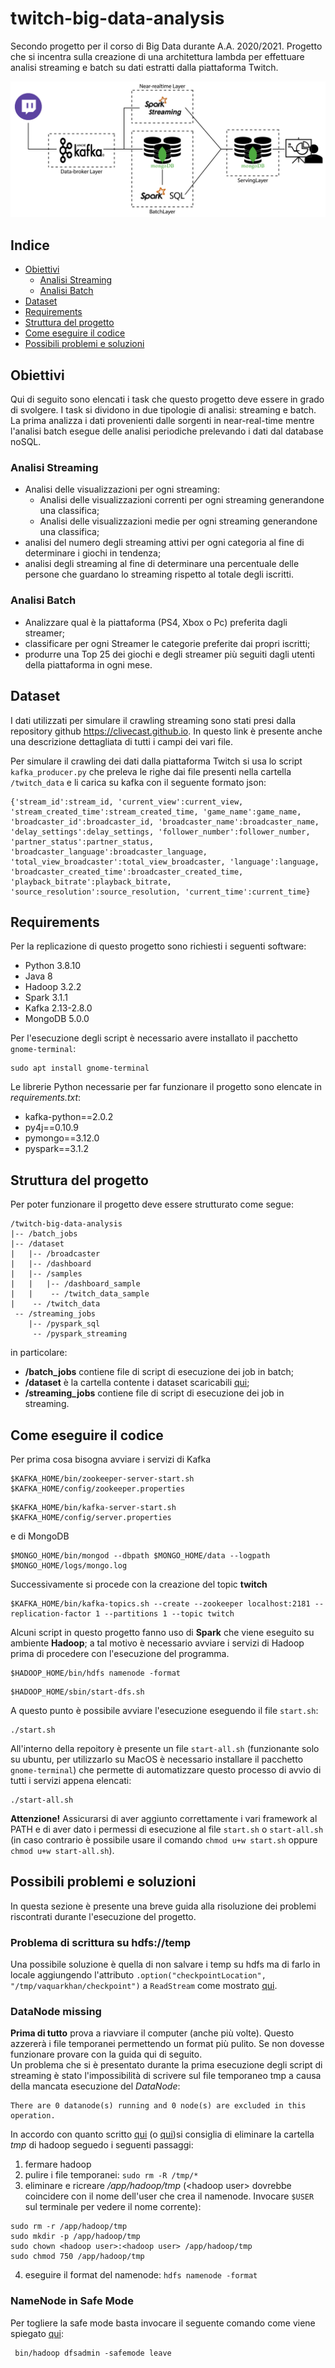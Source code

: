 # twitch-big-data-analysis
Secondo progetto per il corso di Big Data durante A.A. 2020/2021. Progetto che si incentra sulla creazione di una architettura lambda per effettuare analisi streaming e batch su dati estratti dalla piattaforma Twitch.


![Alt Text](img/lambda_v2_black_GitHub.png)


## Indice
* [Obiettivi](#obiettivi)
    * [Analisi Streaming](#analisi-streaming)
    * [Analisi Batch](#analisi-batch)
* [Dataset](#dataset)
* [Requirements](#requirements)
* [Struttura del progetto](#struttura-del-progetto)
* [Come eseguire il codice](#come-eseguire-il-codice)
* [Possibili problemi e soluzioni](#possibili-problemi-e-soluzioni)

## Obiettivi
Qui di seguito sono elencati i task che questo progetto deve essere in grado di svolgere. I task si dividono in due tipologie di analisi: streaming e batch. La prima analizza i dati provenienti dalle sorgenti in near-real-time mentre l'analisi batch esegue delle analisi periodiche prelevando i dati dal database noSQL.

### Analisi Streaming
* Analisi delle visualizzazioni per ogni streaming:
    * Analisi delle visualizzazioni correnti per ogni streaming generandone una classifica;
    * Analisi delle visualizzazioni medie per ogni streaming generandone una classifica;
* analisi del numero degli streaming attivi per ogni categoria al fine di determinare i giochi in tendenza;
* analisi degli streaming al fine di determinare una percentuale delle persone che guardano lo streaming rispetto al totale degli iscritti.

### Analisi Batch
* Analizzare qual è la piattaforma (PS4, Xbox o Pc) preferita dagli streamer;
* classificare per ogni Streamer le categorie preferite dai propri iscritti;
* produrre una Top 25 dei giochi e degli streamer più seguiti dagli utenti della piattaforma in ogni mese.

## Dataset
I dati utilizzati per simulare il crawling streaming sono stati presi dalla repository github https://clivecast.github.io. In questo link è presente anche una descrizione dettagliata di tutti i campi dei vari file.

Per simulare il crawling dei dati dalla piattaforma Twitch si usa lo script ```kafka_producer.py``` che preleva le righe dai file presenti nella cartella ```/twitch_data``` e li carica su kafka con il seguente formato json:

``````
{'stream_id':stream_id, 'current_view':current_view, 'stream_created_time':stream_created_time, 'game_name':game_name, 'broadcaster_id':broadcaster_id, 'broadcaster_name':broadcaster_name, 'delay_settings':delay_settings, 'follower_number':follower_number, 'partner_status':partner_status, 'broadcaster_language':broadcaster_language, 'total_view_broadcaster':total_view_broadcaster, 'language':language, 'broadcaster_created_time':broadcaster_created_time, 'playback_bitrate':playback_bitrate, 'source_resolution':source_resolution, 'current_time':current_time}
``````

## Requirements
Per la replicazione di questo progetto sono richiesti i seguenti software:
* Python 3.8.10
* Java 8
* Hadoop 3.2.2
* Spark 3.1.1
* Kafka 2.13-2.8.0
* MongoDB 5.0.0

Per l'esecuzione degli script è necessario avere installato il pacchetto `gnome-terminal`:
``````
sudo apt install gnome-terminal
``````

Le librerie Python necessarie per far funzionare il progetto sono elencate in _requirements.txt_:
* kafka-python==2.0.2
* py4j==0.10.9
* pymongo==3.12.0
* pyspark==3.1.2

## Struttura del progetto
Per poter funzionare il progetto deve essere strutturato come segue:
``````
/twitch-big-data-analysis
|-- /batch_jobs
|-- /dataset
|   |-- /broadcaster
|   |-- /dashboard
|   |-- /samples
|   |   |-- /dashboard_sample
|   |    -- /twitch_data_sample
|    -- /twitch_data
 -- /streaming_jobs
    |-- /pyspark_sql
     -- /pyspark_streaming
``````
in particolare:
* __/batch_jobs__ contiene file di script di esecuzione dei job in batch;
* __/dataset__ è la cartella contente i dataset scaricabili [qui](https://clivecast.github.io);
* __/streaming_jobs__ contiene file di script di esecuzione dei job in streaming.

## Come eseguire il codice
Per prima cosa bisogna avviare i servizi di Kafka

``````
$KAFKA_HOME/bin/zookeeper-server-start.sh $KAFKA_HOME/config/zookeeper.properties
``````  
``````
$KAFKA_HOME/bin/kafka-server-start.sh $KAFKA_HOME/config/server.properties
``````

e di MongoDB  

``````
$MONGO_HOME/bin/mongod --dbpath $MONGO_HOME/data --logpath $MONGO_HOME/logs/mongo.log
``````

Successivamente si procede con la creazione del topic __twitch__  

``````
$KAFKA_HOME/bin/kafka-topics.sh --create --zookeeper localhost:2181 --replication-factor 1 --partitions 1 --topic twitch
``````
Alcuni script in questo progetto fanno uso di __Spark__ che viene eseguito su ambiente __Hadoop__; a tal motivo è necessario avviare i servizi di Hadoop prima di procedere con l'esecuzione del programma.

``````
$HADOOP_HOME/bin/hdfs namenode -format
``````
``````
$HADOOP_HOME/sbin/start-dfs.sh
``````

A questo punto è possibile avviare l'esecuzione eseguendo il file ```start.sh```:

``````
./start.sh
``````

All'interno della repoitory è presente un file ```start-all.sh``` (funzionante solo su ubuntu, per utilizzarlo su MacOS è necessario installare il pacchetto ```gnome-terminal```) che permette di automatizzare questo processo di avvio di tutti i servizi appena elencati:

``````
./start-all.sh
``````

__Attenzione!__ Assicurarsi di aver aggiunto correttamente i vari framework al PATH e di aver dato i permessi di esecuzione al file ```start.sh``` o ```start-all.sh``` (in caso contrario è possibile usare il comando ```chmod u+w start.sh``` oppure ```chmod u+w start-all.sh```).  

## Possibili problemi e soluzioni
In questa sezione è presente una breve guida alla risoluzione dei problemi riscontrati durante l'esecuzione del progetto.

### Problema di scrittura su hdfs://temp
Una possibile soluzione è quella di non salvare i temp su hdfs ma di farlo in locale aggiungendo l'attributo ```.option("checkpointLocation", "/tmp/vaquarkhan/checkpoint")``` a ```ReadStream``` come mostrato [qui](https://stackoverflow.com/questions/50936964/sparkstreaming-avoid-checkpointlocation-check).


### DataNode missing
__Prima di tutto__ prova a riavviare il computer (anche più volte). Questo azzererà i file temporanei permettendo un format più pulito. Se non dovesse funzionare provare con la guida qui di seguito.  
Un problema che si è presentato durante la prima esecuzione degli script di streaming è stato l'impossibilità di scrivere sul file temporaneo tmp a causa della mancata esecuzione del _DataNode_:
``````
There are 0 datanode(s) running and 0 node(s) are excluded in this operation.
``````
In accordo con quanto scritto [qui](https://stackoverflow.com/questions/26545524/there-are-0-datanodes-running-and-no-nodes-are-excluded-in-this-operation) (o [qui](https://intellipaat.com/community/8378/there-are-0-datanode-s-running-and-no-node-s-are-excluded-in-this-operation))si consiglia di eliminare la cartella _tmp_ di hadoop seguedo i seguenti passaggi:
1. fermare hadoop
2. pulire i file temporanei: ```sudo rm -R /tmp/*```
3. eliminare e ricreare _/app/hadoop/tmp_ (\<hadoop user\> dovrebbe coincidere con il nome dell'user che crea il namenode. Invocare ```$USER``` sul terminale per vedere il nome corrente):
``````
sudo rm -r /app/hadoop/tmp
sudo mkdir -p /app/hadoop/tmp
sudo chown <hadoop user>:<hadoop user> /app/hadoop/tmp
sudo chmod 750 /app/hadoop/tmp
``````
4. eseguire il format del namenode: ```hdfs namenode -format```

### NameNode in Safe Mode
Per togliere la safe mode basta invocare il seguente comando come viene spiegato [qui](https://stackoverflow.com/questions/15803266/name-node-is-in-safe-mode-not-able-to-leave):
``````
 bin/hadoop dfsadmin -safemode leave
``````